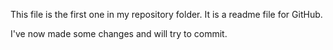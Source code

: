This file is the first one in my repository folder. It is a readme file for GitHub.

I've now made some changes and will try to commit.
